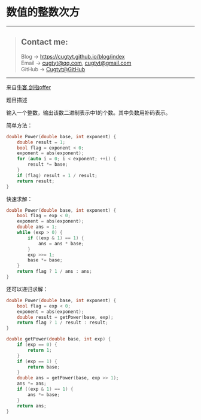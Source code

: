 # 数值的整数次方

---
> ## Contact me:
> Blog -> <https://cugtyt.github.io/blog/index>  
> Email -> <cugtyt@qq.com>, <cugtyt@gmail.com>  
> GitHub -> [Cugtyt@GitHub](https://github.com/Cugtyt)

---

来自[牛客 剑指offer](https://www.nowcoder.com/)

题目描述

输入一个整数，输出该数二进制表示中1的个数。其中负数用补码表示。

简单方法：

``` c++
double Power(double base, int exponent) {
    double result = 1;
    bool flag = exponent < 0;
    exponent = abs(exponent);
    for (auto i = 0; i < exponent; ++i) {
        result *= base;
    }
    if (flag) result = 1 / result;
    return result;
}
```

快速求解：

``` c++
double Power(double base, int exponent) {
    bool flag = exp < 0;
    exponent = abs(exponent);
    double ans = 1;
    while (exp > 0) {
        if ((exp & 1) == 1) {
            ans = ans * base;
        }
        exp >>= 1;
        base *= base;
    }
    return flag ? 1 / ans : ans;
}
```

还可以递归求解：

``` c++
double Power(double base, int exponent) {
    bool flag = exp < 0;
    exponent = abs(exponent);
    double result = getPower(base, exp);
    return flag ? 1 / result : result;
}

double getPower(double base, int exp) {
    if (exp == 0) {
        return 1;
    }
    if (exp == 1) {
        return base;
    }
    double ans = getPower(base, exp >> 1);
    ans *= ans;
    if ((exp & 1) == 1) {
        ans *= base;
    }
    return ans;
}
```